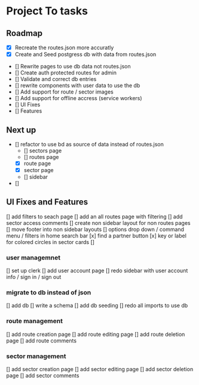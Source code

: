 # Project To tasks

## Roadmap

- [x] Recreate the routes.json more accuratly
- [x] Create and Seed postgress db with data from routes.json
- [] Rewrite pages to use db data not routes.json
- [] Create auth protected routes for admin
- [] Validate and correct db entries
- [] rewrite components with user data to use the db
- [] Add support for route / sector images
- [] Add support for offline accress (service workers)
- [] UI Fixes
- [] Features

## Next up

- [] refactor to use bd as source of data instead of routes.json
  - [] sectors page
  - [] routes page
  - [x] route page
  - [x] sector page
  - [] sidebar
- []

## UI Fixes and Features

[] add filters to seach page
[] add an all routes page with filtering
[] add sector access comments
[] create non sidebar layout for non routes pages
[] move footer into non sidebar layouts
[] options drop down / command menu / filters in home search bar
[x] find a partner button
[x] key or label for colored circles in sector cards
[]

### user managemnet

[] set up clerk
[] add user account page
[] redo sidebar with user account info / sign in / sign out

### migrate to db instead of json

[] add db
[] write a schema
[] add db seeding
[] redo all imports to use db

### route management

[] add route creation page
[] add route editing page
[] add route deletion page
[] add route comments

### sector management

[] add sector creation page
[] add sector editing page
[] add sector deletion page
[] add sector comments

